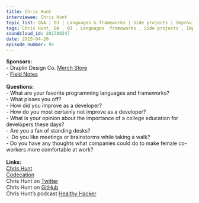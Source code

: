 ```yaml
--- 
title: Chris Hunt
interviewee: Chris Hunt
topic_list: Q&A | 03 | Languages & frameworks | Side projects | Improving | Pair programming | Samo | Switching companies | Information overload | Foods | GitHub | College education | Remote meetings | Diverse hiring | White dudes
tags: Chris Hunt, QA , 03 , Languages  frameworks , Side projects , Improving , Pair programming , Samo , Switching companies , Information overload , Foods , GitHub , College education , Remote meetings , Diverse hiring , White dudes
soundcloud_id: 201700247
date: 2015-04-20
episode_number: 95
---
```

 
<p class="show_notes_display"><b>Sponsors:<br></b>- Draplin Design Co. <a rel="nofollow" target="_blank" href="http://draplin.com/merch/">Merch Store</a><br>- <a rel="nofollow" target="_blank" href="http://fieldnotesbrand.com/">Field Notes</a><br><b><br>Questions:</b><br>- What are your favorite programming languages and frameworks?<br>- What pisses you off?<br>- How did you improve as a developer?<br>- How do you most certainly not improve as a developer?<br>- What is your opinion about the importance of a college education for developers these days?<br>- Are you a fan of standing desks?<br>-  Do you like meetings or brainstorms while taking a walk?<br>- Do you have any thoughts what companies could do to make female co-workers more comfortable at work?<br><br><b>Links:</b><br><a rel="nofollow" target="_blank" href="http://www.chrishunt.co/">Chris Hunt</a><br><a rel="nofollow" target="_blank" href="http://www.healthyhacker.com/2014/09/29/codecation/">Codecation</a><br>Chris Hunt on <a rel="nofollow" target="_blank" href="https://twitter.com/chrishunt">Twitter</a><br>Chris Hunt on <a rel="nofollow" target="_blank" href="https://github.com/chrishunt">GitHub</a><br>Chris Hunt’s podcast <a rel="nofollow" target="_blank" href="http://www.healthyhacker.com/">Healthy Hacker</a><br></p>
